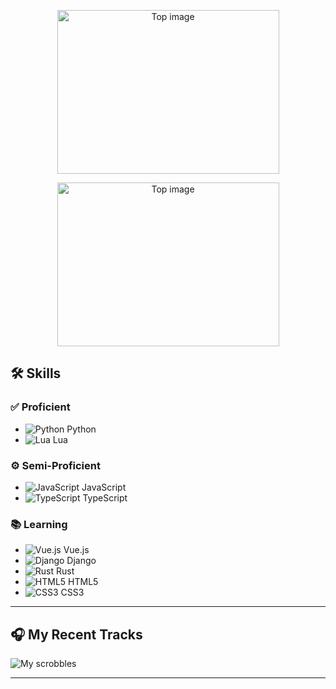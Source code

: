 
<p align="center">
  <img src="https://github.com/s1nnzz/s1nnzz/blob/956fefeefbc817535b40308a1554dae5b3ae9bbe/topimage.png" width="355" height="262" alt="Top image">
</p>

<p align="center">
  <picture>
    <!-- Light mode -->
    <source
      srcset="https://github.com/s1nnzz/s1nnzz/raw/956fefeefbc817535b40308a1554dae5b3ae9bbe/topimage-light.png"
      media="(prefers-color-scheme: light)"
    >
    <!-- Dark mode -->
    <source
      srcset="https://github.com/s1nnzz/s1nnzz/raw/956fefeefbc817535b40308a1554dae5b3ae9bbe/topimage-dark.png"
      media="(prefers-color-scheme: dark)"
    >
    <!-- Fallback + sizing -->
    <img
      src="https://github.com/s1nnzz/s1nnzz/raw/956fefeefbc817535b40308a1554dae5b3ae9bbe/topimage-light.png"
      width="355" height="262"
      alt="Top image"
    >
  </picture>
</p>

## 🛠️ Skills

### ✅ Proficient

- ![Python](https://img.shields.io/badge/Python-3670A0?style=for-the-badge&logo=python&logoColor=ffdd54) Python  
- ![Lua](https://img.shields.io/badge/Lua-2C2D72?style=for-the-badge&logo=lua&logoColor=white) Lua  

### ⚙️ Semi-Proficient

- ![JavaScript](https://img.shields.io/badge/JavaScript-F7DF1E?style=for-the-badge&logo=javascript&logoColor=black) JavaScript  
- ![TypeScript](https://img.shields.io/badge/TypeScript-007ACC?style=for-the-badge&logo=typescript&logoColor=white) TypeScript  

### 📚 Learning

- ![Vue.js](https://img.shields.io/badge/Vue.js-35495E?style=for-the-badge&logo=vuedotjs&logoColor=4FC08D) Vue.js  
- ![Django](https://img.shields.io/badge/Django-092E20?style=for-the-badge&logo=django&logoColor=white) Django  
- ![Rust](https://img.shields.io/badge/Rust-000000?style=for-the-badge&logo=rust&logoColor=white) Rust  
- ![HTML5](https://img.shields.io/badge/HTML5-E34F26?style=for-the-badge&logo=html5&logoColor=white) HTML5  
- ![CSS3](https://img.shields.io/badge/CSS3-1572B6?style=for-the-badge&logo=css3&logoColor=white) CSS3  

---

## 🎧 My Recent Tracks

![My scrobbles](https://lastfm-recently-played.vercel.app/api?user=s1nnsomniac)

---
